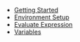 - [Getting Started](getting-started.md)
- [Environment Setup](environment-setup.md)
- [Evaluate Expression](evaluate-expression.md)
- [Variables](variables.md)